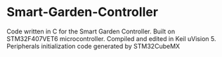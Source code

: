 # Smart-Garden-Controller
Code written in C for the Smart Garden Controller. Built on STM32F407VET6 microcontroller. 
Compiled and edited in Keil uVision 5. Peripherals initialization code generated by STM32CubeMX
